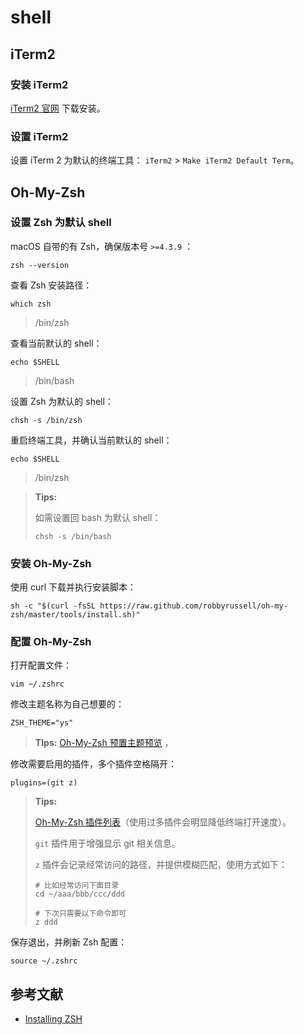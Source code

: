 # shell

## iTerm2

### 安装 iTerm2

[iTerm2 官网](http://www.iterm2.com/index.html) 下载安装。

### 设置 iTerm2

设置 iTerm 2 为默认的终端工具： `iTerm2` > `Make iTerm2 Default Term`。

## Oh-My-Zsh

### 设置 Zsh 为默认 shell

macOS 自带的有 Zsh，确保版本号 `>=4.3.9` ：

```shell
zsh --version
```

查看 Zsh 安装路径：

```shell
which zsh
```

> /bin/zsh

查看当前默认的 shell：

```shell
echo $SHELL
```

> /bin/bash

设置 Zsh 为默认的 shell：

```shell
chsh -s /bin/zsh
```

重启终端工具，并确认当前默认的 shell：

```shell
echo $SHELL
```

> /bin/zsh

> **Tips:** 
>
> 如需设置回 bash 为默认 shell：
>
> ```shell
> chsh -s /bin/bash
> ```

### 安装 Oh-My-Zsh

使用 curl 下载并执行安装脚本：

```shell
sh -c "$(curl -fsSL https://raw.github.com/robbyrussell/oh-my-zsh/master/tools/install.sh)"
```

### 配置 Oh-My-Zsh

打开配置文件：

```shell
vim ~/.zshrc
```

修改主题名称为自己想要的：

```shell
ZSH_THEME="ys"
```

> **TIps:** [Oh-My-Zsh 预置主题预览](https://github.com/robbyrussell/oh-my-zsh/wiki/Themes) ，

修改需要启用的插件，多个插件空格隔开：

```shell
plugins=(git z)
```

> **Tips:**
>
> [Oh-My-Zsh 插件列表](https://github.com/robbyrussell/oh-my-zsh/wiki/Plugins-Overview)（使用过多插件会明显降低终端打开速度）。
>
> `git` 插件用于增强显示 git 相关信息。
>
> `z` 插件会记录经常访问的路径，并提供模糊匹配，使用方式如下：
>
> ```shell
> # 比如经常访问下面目录
> cd ~/aaa/bbb/ccc/ddd
> 
> # 下次只需要以下命令即可
> z ddd
>```
> 

保存退出，并刷新 Zsh 配置：

```shell
source ~/.zshrc
```

## 参考文献

- [Installing ZSH](https://github.com/robbyrussell/oh-my-zsh/wiki/Installing-ZSH)

